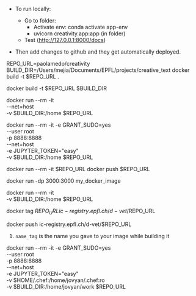* To run locally:
  * Go to folder:
    * Activate env: conda activate app-env
    * uvicorn creativity.app:app (in folder)
  * Test (http://127.0.0.1:8000/docs)

* Then add changes to github and they get automatically deployed. 




REPO_URL=paolamedo/creativity
BUILD_DIR=/Users/mejia/Documents/EPFL/projects/creative_text
docker build -t $REPO_URL .


docker build -t $REPO_URL $BUILD_DIR

docker run --rm -it  \
--net=host \
-v $BUILD_DIR:/home $REPO_URL


docker run --rm -it -e GRANT_SUDO=yes \
--user root \
-p 8888:8888 \
--net=host \
-e JUPYTER_TOKEN="easy" \
-v $BUILD_DIR:/home $REPO_URL 


docker run --rm -it $REPO_URL
 docker push $REPO_URL


 docker run -dp 3000:3000 my_docker_image
 


docker run --rm -it  \
-v $BUILD_DIR:/home $REPO_URL


docker tag $REPO_URL ic-registry.epfl.ch/d-vet/$REPO_URL

docker push ic-registry.epfl.ch/d-vet/$REPO_URL

1. `name_tag` is the name you gave to your image while building it




docker run --rm -it -e GRANT_SUDO=yes \
--user root \
-p 8888:8888 \
--net=host \
-e JUPYTER_TOKEN="easy" \
-v $HOME/.chef:/home/jovyan/.chef:ro \
-v $BUILD_DIR:/home/jovyan/work $REPO_URL